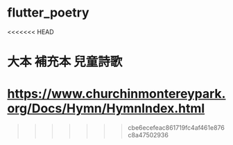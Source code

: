 # flutter_poetry
<<<<<<< HEAD

# 大本 補充本 兒童詩歌
https://www.churchinmontereypark.org/Docs/Hymn/HymnIndex.html
=======
>>>>>>> cbe6ecefeac861719fc4af461e876c8a47502936
